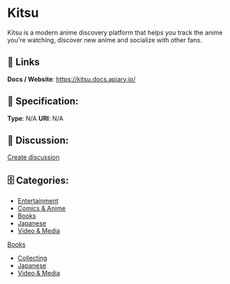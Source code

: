 # Kitsu


Kitsu is a modern anime discovery platform that helps you track the anime you're watching, discover new anime and socialize with other fans.

##  🔗 Links
**Docs / Website**: https://kitsu.docs.apiary.io/

## 🧬 Specification:
**Type**: N/A
**URI**: N/A

## 💬 Discussion:
[Create discussion](https://github.com/apis-list/apis-list/discussions/new)

## 🗄️ Categories:
- [Entertainment](https://github.com/apis-list/apis-list#entertainment)
- [Comics & Anime](https://github.com/apis-list/apis-list#comics-and-anime)
- [Books](https://github.com/apis-list/apis-list#books)
- [Japanese](https://github.com/apis-list/apis-list#japanese)
- [Video & Media](https://github.com/apis-list/apis-list#video-and-media)



[Books](https://github.com/apis-list/apis-list#books)
- [Collecting](https://github.com/apis-list/apis-list#collecting)
- [Japanese](https://github.com/apis-list/apis-list#japanese)
- [Video & Media](https://github.com/apis-list/apis-list#video-and-media)







